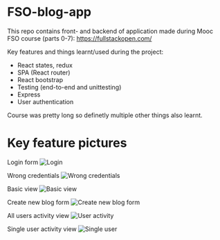# FSO-blog-app

This repo contains front- and backend of application made during Mooc FSO course (parts 0-7): https://fullstackopen.com/

Key features and things learnt/used during the project:
- React states, redux
- SPA (React router)
- React bootstrap
- Testing (end-to-end and unittesting)
- Express
- User authentication

Course was pretty long so definetly multiple other things also learnt.


# Key feature pictures

Login form
![Login](https://github.com/eliLampinen/FSO-blog-app/assets/78953623/0968a2b4-8106-461b-a56c-782817f4a147)

Wrong credentials
![Wrong credentials](https://github.com/eliLampinen/FSO-blog-app/assets/78953623/c112c2a5-6208-460f-a86e-bac547a12808)

Basic view
![Basic view](https://github.com/eliLampinen/FSO-blog-app/assets/78953623/16da5e47-cf9a-464a-9d7b-e355e90cf623)

Create new blog form
![Create new blog form](https://github.com/eliLampinen/FSO-blog-app/assets/78953623/85c1890c-1bf8-4855-8d02-49cf6672cd5e)

All users activity view
![User activity](https://github.com/eliLampinen/FSO-blog-app/assets/78953623/147d449c-537a-4717-b561-7c4bc3a5d77b)

Single user activity view
![Single user](https://github.com/eliLampinen/FSO-blog-app/assets/78953623/1258a0b4-dd52-4630-84e9-fa277c369367)
